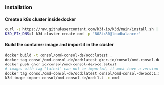 ### Installation

#### Create a k8s cluster inside docker
``` bash
curl -s https://raw.githubusercontent.com/k3d-io/k3d/main/install.sh | bash
K3D_FIX_DNS=1 k3d cluster create omd -p "8081:80@loadbalancer"
```

#### Build the container image and import it in the cluster
``` bash
docker build -t consol/omd-consol-de/ocd:latest .
docker tag consol/omd-consol-de/ocd:latest ghcr.io/consol/omd-consol-de/ocd:latest
docker push ghcr.io/consol/omd-consol-de/ocd:latest
# images with tag "latest" can not be imported, it must have a version
docker tag consol/omd-consol-de/ocd:latest consol/omd-consol-de/ocd:1.1
k3d image import consol/omd-consol-de/ocd:1.1 -c omd
```



